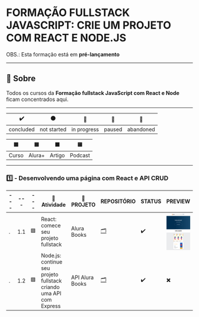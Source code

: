 # FORMAÇÃO FULLSTACK JAVASCRIPT: CRIE UM PROJETO COM REACT E NODE.JS

OBS.: Esta formação está em **pré-lançamento**

---

## 📌 Sobre
  Todos os cursos da **Formação fullstack JavaScript com React e Node** ficam concentrados aqui.

---

| ✔️ | ⚫ | 🔵 | 🔶 | 🔴 | 
| --- | --- | --- | --- | --- |
| concluded | not started | in progress | paused | abandoned |

| 🟪 | 🟦 | 🟫  | 🟨 |
| --- | --- | --- | --- |
| Curso | Alura+ | Artigo | Podcast |

---

### 1️⃣ - Desenvolvendo uma página com React e API CRUD

| --- | --- | --- | 📘 Atividade | 🔗 PROJETO | REPOSITÓRIO | STATUS | PREVIEW |
| --- | --- | --- | --- | --- | --- | --- | --- |
| . | 1.1 | 🟪 | React: comece seu projeto fullstack | Alura Books | [🗂️](./comeceSeuProjetoFullstack/) | ✔️ | <img align="center" alt="Miniatura da imagem do projeto" height="100" width="100" src="../.github/preview-aluraBooks.png"> |
| . | 1.2 | 🟪 | Node.js: continue seu projeto fullstack criando uma API com Express | API Alura Books | [🗂️](./criandoUmaAPIComExpress/) | ✔️ | ✖️ |


